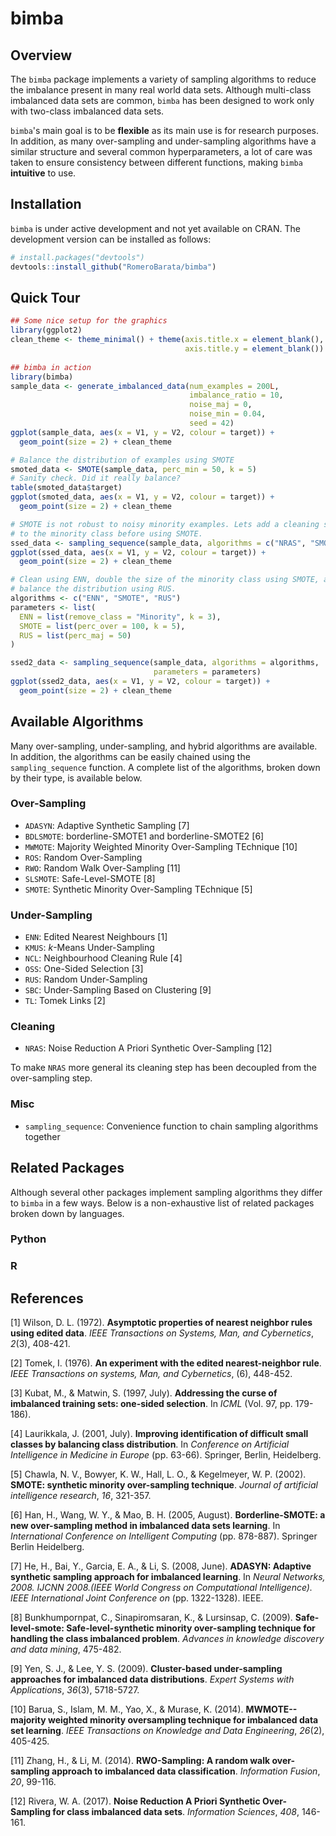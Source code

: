 # bimba
## Overview
The `bimba` package implements a variety of sampling algorithms to reduce the imbalance present in many real world data sets. Although multi-class imbalanced data sets are common, `bimba` has been designed to work only with two-class imbalanced data sets.

`bimba`'s main goal is to be **flexible** as its main use is for research purposes. In addition, as many over-sampling and under-sampling algorithms have a similar structure and several common hyperparameters, a lot of care was taken to ensure consistency between different functions, making `bimba` **intuitive** to use.

## Installation
`bimba` is under active development and not yet available on CRAN. The 
development version can be installed as follows:

```r
# install.packages("devtools")
devtools::install_github("RomeroBarata/bimba")
```

## Quick Tour

```r
## Some nice setup for the graphics
library(ggplot2)
clean_theme <- theme_minimal() + theme(axis.title.x = element_blank(),
                                       axis.title.y = element_blank())
                                       
## bimba in action
library(bimba)
sample_data <- generate_imbalanced_data(num_examples = 200L,
                                        imbalance_ratio = 10,
                                        noise_maj = 0,
                                        noise_min = 0.04,
                                        seed = 42)
ggplot(sample_data, aes(x = V1, y = V2, colour = target)) + 
  geom_point(size = 2) + clean_theme

# Balance the distribution of examples using SMOTE
smoted_data <- SMOTE(sample_data, perc_min = 50, k = 5)
# Sanity check. Did it really balance?
table(smoted_data$target)
ggplot(smoted_data, aes(x = V1, y = V2, colour = target)) + 
  geom_point(size = 2) + clean_theme

# SMOTE is not robust to noisy minority examples. Lets add a cleaning step 
# to the minority class before using SMOTE.
ssed_data <- sampling_sequence(sample_data, algorithms = c("NRAS", "SMOTE"))
ggplot(ssed_data, aes(x = V1, y = V2, colour = target)) + 
  geom_point(size = 2) + clean_theme

# Clean using ENN, double the size of the minority class using SMOTE, and 
# balance the distribution using RUS.
algorithms <- c("ENN", "SMOTE", "RUS")
parameters <- list(
  ENN = list(remove_class = "Minority", k = 3),
  SMOTE = list(perc_over = 100, k = 5),
  RUS = list(perc_maj = 50)
)

ssed2_data <- sampling_sequence(sample_data, algorithms = algorithms, 
                                parameters = parameters)
ggplot(ssed2_data, aes(x = V1, y = V2, colour = target)) + 
  geom_point(size = 2) + clean_theme
```

## Available Algorithms
Many over-sampling, under-sampling, and hybrid algorithms are available. In addition, the algorithms can be easily chained using the `sampling_sequence` function. A complete list of the algorithms, broken down by their type, is available below.

### Over-Sampling
- `ADASYN`: Adaptive Synthetic Sampling [7]
- `BDLSMOTE`: borderline-SMOTE1 and borderline-SMOTE2 [6]
- `MWMOTE`: Majority Weighted Minority Over-Sampling TEchnique [10]
- `ROS`: Random Over-Sampling
- `RWO`: Random Walk Over-Sampling [11]
- `SLSMOTE`: Safe-Level-SMOTE [8]
- `SMOTE`: Synthetic Minority Over-Sampling TEchnique [5]

### Under-Sampling
- `ENN`: Edited Nearest Neighbours [1]
- `KMUS`: _k_-Means Under-Sampling
- `NCL`: Neighbourhood Cleaning Rule [4]
- `OSS`: One-Sided Selection [3]
- `RUS`: Random Under-Sampling
- `SBC`: Under-Sampling Based on Clustering [9]
- `TL`: Tomek Links [2]

### Cleaning
- `NRAS`: Noise Reduction A Priori Synthetic Over-Sampling [12]

To make `NRAS` more general its cleaning step has been decoupled from the over-sampling step.

### Misc
- `sampling_sequence`: Convenience function to chain sampling algorithms 
together

## Related Packages
Although several other packages implement sampling algorithms they differ to `bimba` in a few ways. Below is a non-exhaustive list of related packages 
broken down by languages.

### Python

### R

## References
[1] Wilson, D. L. (1972). **Asymptotic properties of nearest neighbor rules 
using edited data**. _IEEE Transactions on Systems, Man, and Cybernetics_, 
_2_(3), 408-421.

[2] Tomek, I. (1976). **An experiment with the edited nearest-neighbor rule**. 
_IEEE Transactions on systems, Man, and Cybernetics_, (6), 448-452.

[3] Kubat, M., & Matwin, S. (1997, July). **Addressing the curse of imbalanced training sets: one-sided selection**. In _ICML_ (Vol. 97, pp. 179-186).

[4] Laurikkala, J. (2001, July). **Improving identification of difficult small classes by balancing class distribution**. In _Conference on Artificial Intelligence in Medicine in Europe_ (pp. 63-66). Springer, Berlin, Heidelberg.

[5] Chawla, N. V., Bowyer, K. W., Hall, L. O., & Kegelmeyer, W. P. (2002). 
**SMOTE: synthetic minority over-sampling technique**. _Journal of artificial intelligence research_, _16_, 321-357.

[6] Han, H., Wang, W. Y., & Mao, B. H. (2005, August). **Borderline-SMOTE: a 
new over-sampling method in imbalanced data sets learning**. In _International Conference on Intelligent Computing_ (pp. 878-887). Springer Berlin Heidelberg.

[7] He, H., Bai, Y., Garcia, E. A., & Li, S. (2008, June). **ADASYN: Adaptive synthetic sampling approach for imbalanced learning**. In _Neural Networks, 
2008. IJCNN 2008.(IEEE World Congress on Computational Intelligence). IEEE International Joint Conference on_ (pp. 1322-1328). IEEE.

[8] Bunkhumpornpat, C., Sinapiromsaran, K., & Lursinsap, C. (2009). **Safe-level-smote: Safe-level-synthetic minority over-sampling technique for handling the class imbalanced problem**. _Advances in knowledge discovery and data mining_, 475-482.

[9] Yen, S. J., & Lee, Y. S. (2009). **Cluster-based under-sampling approaches for imbalanced data distributions**. _Expert Systems with Applications_, 
_36_(3), 5718-5727.

[10] Barua, S., Islam, M. M., Yao, X., & Murase, K. (2014). **MWMOTE--majority 
weighted minority oversampling technique for imbalanced data set learning**. 
_IEEE Transactions on Knowledge and Data Engineering_, _26_(2), 405-425.

[11] Zhang, H., & Li, M. (2014). **RWO-Sampling: A random walk over-sampling approach to imbalanced data classification**. _Information Fusion_, _20_, 
99-116.

[12] Rivera, W. A. (2017). **Noise Reduction A Priori Synthetic Over-Sampling 
for class imbalanced data sets**. _Information Sciences_, _408_, 146-161.